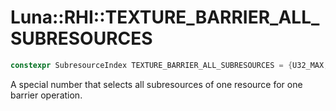 # Luna::RHI::TEXTURE_BARRIER_ALL_SUBRESOURCES

```c++
constexpr SubresourceIndex TEXTURE_BARRIER_ALL_SUBRESOURCES = {U32_MAX, U32_MAX}
```

A special number that selects all subresources of one resource for one barrier operation. 

